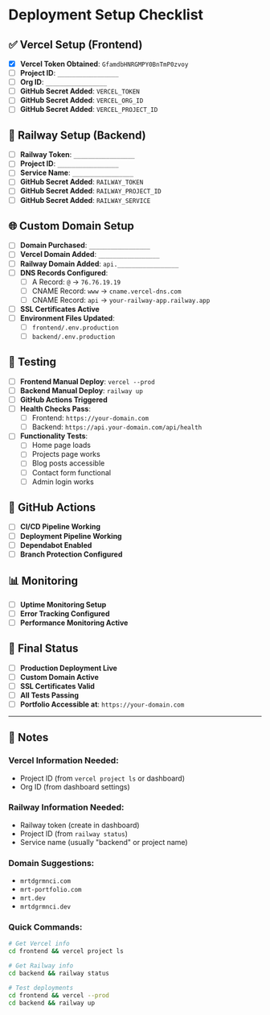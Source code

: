 # Deployment Setup Checklist

## ✅ Vercel Setup (Frontend)

- [x] **Vercel Token Obtained**: `GfamdbHNRGMPY0BnTmP0zvoy`
- [ ] **Project ID**: `_________________`
- [ ] **Org ID**: `_________________`
- [ ] **GitHub Secret Added**: `VERCEL_TOKEN`
- [ ] **GitHub Secret Added**: `VERCEL_ORG_ID`
- [ ] **GitHub Secret Added**: `VERCEL_PROJECT_ID`

## 🚂 Railway Setup (Backend)

- [ ] **Railway Token**: `_________________`
- [ ] **Project ID**: `_________________`
- [ ] **Service Name**: `_________________`
- [ ] **GitHub Secret Added**: `RAILWAY_TOKEN`
- [ ] **GitHub Secret Added**: `RAILWAY_PROJECT_ID`
- [ ] **GitHub Secret Added**: `RAILWAY_SERVICE`

## 🌐 Custom Domain Setup

- [ ] **Domain Purchased**: `_________________`
- [ ] **Vercel Domain Added**: `_________________`
- [ ] **Railway Domain Added**: `api._________________`
- [ ] **DNS Records Configured**:
  - [ ] A Record: `@` → `76.76.19.19`
  - [ ] CNAME Record: `www` → `cname.vercel-dns.com`
  - [ ] CNAME Record: `api` → `your-railway-app.railway.app`
- [ ] **SSL Certificates Active**
- [ ] **Environment Files Updated**:
  - [ ] `frontend/.env.production`
  - [ ] `backend/.env.production`

## 🧪 Testing

- [ ] **Frontend Manual Deploy**: `vercel --prod`
- [ ] **Backend Manual Deploy**: `railway up`
- [ ] **GitHub Actions Triggered**
- [ ] **Health Checks Pass**:
  - [ ] Frontend: `https://your-domain.com`
  - [ ] Backend: `https://api.your-domain.com/api/health`
- [ ] **Functionality Tests**:
  - [ ] Home page loads
  - [ ] Projects page works
  - [ ] Blog posts accessible
  - [ ] Contact form functional
  - [ ] Admin login works

## 🔧 GitHub Actions

- [ ] **CI/CD Pipeline Working**
- [ ] **Deployment Pipeline Working**
- [ ] **Dependabot Enabled**
- [ ] **Branch Protection Configured**

## 📊 Monitoring

- [ ] **Uptime Monitoring Setup**
- [ ] **Error Tracking Configured**
- [ ] **Performance Monitoring Active**

## 🎯 Final Status

- [ ] **Production Deployment Live**
- [ ] **Custom Domain Active**
- [ ] **SSL Certificates Valid**
- [ ] **All Tests Passing**
- [ ] **Portfolio Accessible at**: `https://your-domain.com`

---

## 📝 Notes

### Vercel Information Needed:
- Project ID (from `vercel project ls` or dashboard)
- Org ID (from dashboard settings)

### Railway Information Needed:
- Railway token (create in dashboard)
- Project ID (from `railway status`)
- Service name (usually "backend" or project name)

### Domain Suggestions:
- `mrtdgrmnci.com`
- `mrt-portfolio.com`
- `mrt.dev`
- `mrtdgrmnci.dev`

### Quick Commands:
```bash
# Get Vercel info
cd frontend && vercel project ls

# Get Railway info
cd backend && railway status

# Test deployments
cd frontend && vercel --prod
cd backend && railway up
``` 